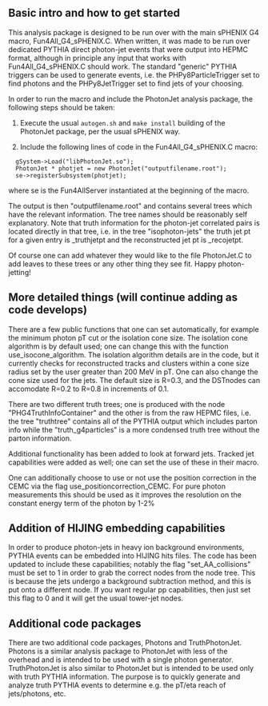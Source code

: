 ## Basic intro and how to get started

This analysis package is designed to be run over with the main sPHENIX G4 macro, Fun4All_G4_sPHENIX.C. When written, it was made to be run over dedicated PYTHIA direct photon-jet events that were output into HEPMC format, although in principle any input that works with Fun4All_G4_sPHENIX.C should work. The standard "generic" PYTHIA triggers can be used to generate events, i.e. the PHPy8ParticleTrigger set to find photons and the PHPy8JetTrigger set to find jets of your choosing.

In order to run the macro and include the PhotonJet analysis package, the following steps should be taken:

1. Execute the usual `autogen.sh` and `make install` building of the PhotonJet package, per the usual sPHENIX way.

2. Include the following lines of code in the Fun4All_G4_sPHENIX.C macro:
```
  gSystem->Load("libPhotonJet.so");
  PhotonJet * photjet = new PhotonJet("outputfilename.root");
  se->registerSubsystem(photjet);
```
where se is the Fun4AllServer instantiated at the beginning of the macro.

The output is then "outputfilename.root" and contains several trees which have the relevant information. The tree names should be reasonably self explanatory. Note that truth information for the photon-jet correlated pairs is located directly in that tree, i.e. in the tree "isophoton-jets" the truth jet pt for a given entry is _truthjetpt and the reconstructed jet pt is _recojetpt.

Of course one can add whatever they would like to the file PhotonJet.C to add leaves to these trees or any other thing they see fit. Happy photon-jetting!



## More detailed things (will continue adding as code develops)

There are a few public functions that one can set automatically, for example the minimum photon pT cut or the isolation cone size. 
The isolation cone algorithm is by default used; one can change this with the function use_isocone_algorithm. The isolation algorithm details are in the code, but it currently checks for reconstructed tracks and clusters within a cone size radius set by the user greater than 200 MeV in pT. One can also change the cone size used for the jets. The default size is R=0.3, and the DSTnodes can accomodate R=0.2 to R=0.8 in increments of 0.1.

There are two different truth trees; one is produced with the node "PHG4TruthInfoContainer" and the other is from the raw HEPMC files, i.e. the tree "truthtree" contains all of the PYTHIA output which includes parton info while the "truth_g4particles" is a more condensed truth tree without the parton information.


Additional functionality has been added to look at forward jets. Tracked jet capabilities were added as well; one can set the use of these in their macro. 

One can additionally choose to use or not use the position correction in the CEMC via the flag use_positioncorrection_CEMC. For pure photon measurements this should be used as it improves the resolution on the constant energy term of the photon by 1-2%

## Addition of HIJING embedding capabilities
In order to produce photon-jets in heavy ion background environments, PYTHIA events can be embedded into HIJING hits files. The code has been updated to include these capabilities; notably the flag "set_AA_collisions" must be set to 1 in order to grab the correct nodes from the node tree. This is because the jets undergo a background subtraction method, and this is put onto a different node. If you want regular pp capabilities, then just set this flag to 0 and it will get the usual tower-jet nodes.


## Additional code packages
There are two additional code packages, Photons and TruthPhotonJet. Photons is a similar analysis package to PhotonJet with less of the overhead and is intended to be used with a single photon generator. TruthPhotonJet is also similar to PhotonJet but is intended to be used only with truth PYTHIA information. The purpose is to quickly generate and analyze truth PYTHIA events to determine e.g. the pT/eta reach of jets/photons, etc.
